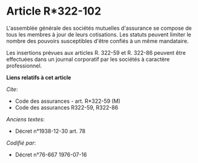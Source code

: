 # Article R*322-102

L'assemblée générale des sociétés mutuelles d'assurance se compose de tous les membres à jour de leurs cotisations. Les
statuts peuvent limiter le nombre des pouvoirs susceptibles d'être confiés à un même mandataire.

Les insertions prévues aux articles R. 322-59 et R. 322-86 peuvent être effectuées dans un journal corporatif par les
sociétés à caractère professionnel.

**Liens relatifs à cet article**

_Cite_:

  - Code des assurances - art. R*322-59 (M)
  - Code des assurances R322-59, R322-86

_Anciens textes_:

  - Décret n°1938-12-30 art. 78

_Codifié par_:

  - Décret n°76-667 1976-07-16
